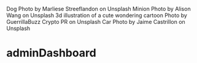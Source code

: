 Dog Photo by Marliese Streeflandon on Unsplash
Minion Photo by Alison Wang on Unsplash
3d illustration of a cute wondering cartoon Photo by GuerrillaBuzz Crypto PR on Unsplash
Car Photo by Jaime Castrillon on Unsplash

# adminDashboard
